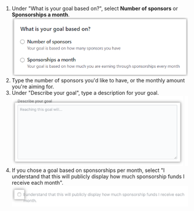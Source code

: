 1. Under "What is your goal based on?", select **Number of sponsors** or **Sponsorships a month**.
![Available goal types ](/assets/images/help/sponsors/select-goal-type.png)
2. Type the number of sponsors you'd like to have, or the monthly amount you're aiming for.
3. Under "Describe your goal", type a description for your goal.
![Goal settings](/assets/images/help/sponsors/goal-settings.png)
5. If you chose a goal based on sponsorships per month, select "I understand that this will publicly display how much sponsorship funds I receive each month".
![Checkbox that you understand your sponsorships fund will be published](/assets/images/help/sponsors/sponsorships-published-checkbox.png)
